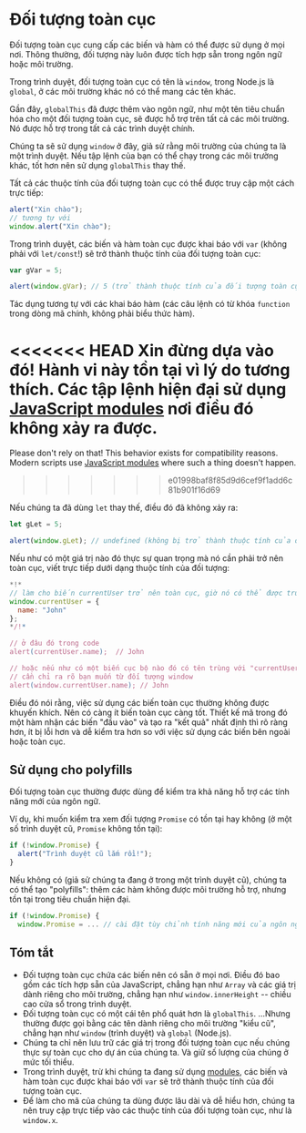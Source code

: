 # Đối tượng toàn cục

Đối tượng toàn cục cung cấp các biến và hàm có thể được sử dụng ở mọi nơi. Thông thường, đối tượng này luôn được tích hợp sẵn trong ngôn ngữ hoặc môi trường.

Trong trình duyệt, đối tượng toàn cục có tên là `window`, trong Node.js là `global`, ở các môi trường khác nó có thể mang các tên khác.

Gần đây, `globalThis` đã được thêm vào ngôn ngữ, như một tên tiêu chuẩn hóa cho một đối tượng toàn cục, sẽ được hỗ trợ trên tất cả các môi trường. Nó được hỗ trợ trong tất cả các trình duyệt chính.

Chúng ta sẽ sử dụng `window` ở đây, giả sử rằng môi trường của chúng ta là một trình duyệt. Nếu tập lệnh của bạn có thể chạy trong các môi trường khác, tốt hơn nên sử dụng `globalThis` thay thế.

Tất cả các thuộc tính của đối tượng toàn cục có thể được truy cập một cách trực tiếp:

```js run
alert("Xin chào");
// tương tự với
window.alert("Xin chào");
```

Trong trình duyệt, các biến và hàm toàn cục được khai báo với `var` (không phải với `let/const`!) sẽ trở thành thuộc tính của đối tượng toàn cục:

```js run untrusted refresh
var gVar = 5;

alert(window.gVar); // 5 (trở thành thuộc tính của đối tượng toàn cục)
```

Tác dụng tương tự với các khai báo hàm (các câu lệnh có từ khóa `function` trong dòng mã chính, không phải biểu thức hàm).

<<<<<<< HEAD
Xin đừng dựa vào đó! Hành vi này tồn tại vì lý do tương thích. Các tập lệnh hiện đại sử dụng [JavaScript modules](info:modules) nơi điều đó không xảy ra được.
=======
Please don't rely on that! This behavior exists for compatibility reasons. Modern scripts use [JavaScript modules](info:modules) where such a thing doesn't happen.
>>>>>>> e01998baf8f85d9d6cef9f1add6c81b901f16d69

Nếu chúng ta đã dùng `let` thay thế, điều đó đã không xảy ra:

```js run untrusted refresh
let gLet = 5;

alert(window.gLet); // undefined (không bị trở thành thuộc tính của đối tượng toàn cục)
```

Nếu như có một giá trị nào đó thực sự quan trọng mà nó cần phải trở nên toàn cục, viết trực tiếp dưới dạng thuộc tính của đối tượng:

```js run
*!*
// làm cho biến currentUser trở nên toàn cục, giờ nó có thể được truy cập ở mọi nơi
window.currentUser = {
  name: "John"
};
*/!*

// ở đâu đó trong code
alert(currentUser.name);  // John

// hoặc nếu như có một biến cục bộ nào đó có tên trùng với "currentUser"
// cần chỉ ra rõ bạn muốn từ đối tượng window
alert(window.currentUser.name); // John
```

Điều đó nói rằng, việc sử dụng các biến toàn cục thường không được khuyến khích. Nên có càng ít biến toàn cục càng tốt. Thiết kế mã trong đó một hàm nhận các biến "đầu vào" và tạo ra "kết quả" nhất định thì rõ ràng hơn, ít bị lỗi hơn và dễ kiểm tra hơn so với việc sử dụng các biến bên ngoài hoặc toàn cục.

## Sử dụng cho polyfills

Đối tượng toàn cục thường được dùng để kiểm tra khả năng hỗ trợ các tính năng mới của ngôn ngữ.

Ví dụ, khi muốn kiểm tra xem đối tượng `Promise` có tồn tại hay không (ở một số trình duyệt cũ, `Promise` không tồn tại):
```js run
if (!window.Promise) {
  alert("Trình duyệt cũ lắm rồi!");
}
```

Nếu không có (giả sử chúng ta đang ở trong một trình duyệt cũ), chúng ta có thể tạo "polyfills": thêm các hàm không được môi trường hỗ trợ, nhưng tồn tại trong tiêu chuẩn hiện đại.

```js run
if (!window.Promise) {
  window.Promise = ... // cài đặt tùy chỉnh tính năng mới của ngôn ngữ
```

## Tóm tắt

- Đối tượng toàn cục chứa các biến nên có sẵn ở mọi nơi.
    Điều đó bao gồm các tích hợp sẵn của JavaScript, chẳng hạn như `Array` và các giá trị dành riêng cho môi trường, chẳng hạn như `window.innerHeight` -- chiều cao cửa sổ trong trình duyệt.
- Đối tượng toàn cục có một cái tên phổ quát hơn là `globalThis`.
    ...Nhưng thường được gọi bằng các tên dành riêng cho môi trường "kiểu cũ", chẳng hạn như `window` (trình duyệt) và `global` (Node.js).
- Chúng ta chỉ nên lưu trữ các giá trị trong đối tượng toàn cục nếu chúng thực sự toàn cục cho dự án của chúng ta. Và giữ số lượng của chúng ở mức tối thiểu.
- Trong trình duyệt, trừ khi chúng ta đang sử dụng [modules](info:modules), các biến và hàm toàn cục được khai báo với `var` sẽ trở thành thuộc tính của đối tượng toàn cục.
- Để làm cho mã của chúng ta dùng được lâu dài và dễ hiểu hơn, chúng ta nên truy cập trực tiếp vào các thuộc tính của đối tượng toàn cục, như là `window.x`.
